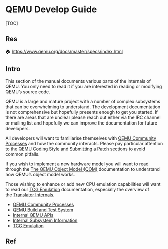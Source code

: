 # QEMU Develop Guide

[TOC]



## Res
🏠 https://www.qemu.org/docs/master/specs/index.html



## Intro
This section of the manual documents various parts of the internals of QEMU. You only need to read it if you are interested in reading or modifying QEMU’s source code.

QEMU is a large and mature project with a number of complex subsystems that can be overwhelming to understand. The development documentation is not comprehensive but hopefully presents enough to get you started. If there are areas that are unclear please reach out either via the IRC channel or mailing list and hopefully we can improve the documentation for future developers.

All developers will want to familiarise themselves with [QEMU Community Processes](https://www.qemu.org/docs/master/devel/index-process.html#development-process) and how the community interacts. Please pay particular attention to the [QEMU Coding Style](https://www.qemu.org/docs/master/devel/style.html#coding-style) and [Submitting a Patch](https://www.qemu.org/docs/master/devel/submitting-a-patch.html#submitting-a-patch) sections to avoid common pitfalls.

If you wish to implement a new hardware model you will want to read through the [The QEMU Object Model (QOM)](https://www.qemu.org/docs/master/devel/qom.html#qom) documentation to understand how QEMU’s object model works.

Those wishing to enhance or add new CPU emulation capabilities will want to read our [TCG Emulation](https://www.qemu.org/docs/master/devel/index-tcg.html#tcg) documentation, especially the overview of the [Translator Internals](https://www.qemu.org/docs/master/devel/tcg.html#tcg-internals).
- [QEMU Community Processes](https://www.qemu.org/docs/master/devel/index-process.html)
- [QEMU Build and Test System](https://www.qemu.org/docs/master/devel/index-build.html)
- [Internal QEMU APIs](https://www.qemu.org/docs/master/devel/index-api.html)
- [Internal Subsystem Information](https://www.qemu.org/docs/master/devel/index-internals.html)
- [TCG Emulation](https://www.qemu.org/docs/master/devel/index-tcg.html)



## Ref


